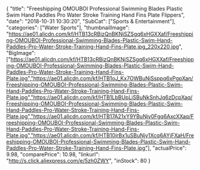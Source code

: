 {
	"title": "Freeshipping OMOUBOI Professional Swimming Blades Plastic Swim Hand Paddles Pro Water Stroke Training Hand Fins Plate Flippers",
	"date": "2018-10-31 10:30:20",
	"SubCat": ["Sports & Entertainment"],
	"categories": ["Water Sports"],
	"thumbnailImage": "https://ae01.alicdn.com/kf/HTB13cRBizQnBKNjSZSgq6xHGXXaf/Freeshipping-OMOUBOI-Professional-Swimming-Blades-Plastic-Swim-Hand-Paddles-Pro-Water-Stroke-Training-Hand-Fins-Plate.jpg_220x220.jpg",
	"BigImage": ["https://ae01.alicdn.com/kf/HTB13cRBizQnBKNjSZSgq6xHGXXaf/Freeshipping-OMOUBOI-Professional-Swimming-Blades-Plastic-Swim-Hand-Paddles-Pro-Water-Stroke-Training-Hand-Fins-Plate.jpg","https://ae01.alicdn.com/kf/HTB1oJ_Kx7OWBuNjSsppq6xPgpXan/Freeshipping-OMOUBOI-Professional-Swimming-Blades-Plastic-Swim-Hand-Paddles-Pro-Water-Stroke-Training-Hand-Fins-Plate.jpg","https://ae01.alicdn.com/kf/HTB1LbBUpLiSBuNkSnhJq6zDcpXaq/Freeshipping-OMOUBOI-Professional-Swimming-Blades-Plastic-Swim-Hand-Paddles-Pro-Water-Stroke-Training-Hand-Fins-Plate.jpg","https://ae01.alicdn.com/kf/HTB17A21xY9YBuNjy0Fgq6AxcXXaq/Freeshipping-OMOUBOI-Professional-Swimming-Blades-Plastic-Swim-Hand-Paddles-Pro-Water-Stroke-Training-Hand-Fins-Plate.jpg","https://ae01.alicdn.com/kf/HTB10jrBx1uSBuNjy1Xcq6AYjFXaH/Freeshipping-OMOUBOI-Professional-Swimming-Blades-Plastic-Swim-Hand-Paddles-Pro-Water-Stroke-Training-Hand-Fins-Plate.jpg"],
	"actualPrice": 9.98,
	"comparePrice": 10.98,
	"linkurl": "http://s.click.aliexpress.com/e/5zh0ZWY",
	"inStock": 80
}
